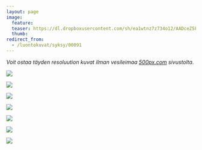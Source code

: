 ```yaml
---
layout: page
image:
  feature:
  teaser: https://dl.dropboxusercontent.com/sh/ea1wtnz7z734o12/AADceZ5FsMxgaG_njvQxVqNba/luontokuvat/syksy/3/DS42199-245px.jpg
  thumb:
redirect_from:
  - /luontokuvat/syksy/00091
---
```


*Voit ostaa täyden resoluution kuvat ilman vesileimaa [500px.com](https://500px.com/minimuutticom/galleries/landscapes-and-sunsets) sivustolta.*

[![](https://dl.dropboxusercontent.com/sh/ea1wtnz7z734o12/AAAouXgwg8pkwWPrRgb39v5aa/luontokuvat/syksy/3/DS42187-800px.jpg)](https://dl.dropboxusercontent.com/sh/ea1wtnz7z734o12/AADnplcPSELJml0oebQpfMbea/luontokuvat/syksy/3/DS42187.jpg)

[![](https://dl.dropboxusercontent.com/sh/ea1wtnz7z734o12/AACImd8kEv7k3_ZV0ZJgJJTZa/luontokuvat/syksy/3/DS42189-800px.jpg)](https://dl.dropboxusercontent.com/sh/ea1wtnz7z734o12/AABXIQcO-cVYnyV--6PXqIZFa/luontokuvat/syksy/3/DS42189.jpg)

[![](https://dl.dropboxusercontent.com/sh/ea1wtnz7z734o12/AAB7np2oeTzkIy1yFhMcBBBqa/luontokuvat/syksy/3/DS42190-800px.jpg)](https://dl.dropboxusercontent.com/sh/ea1wtnz7z734o12/AAAkMowTlC_mMNXZoVsFQztQa/luontokuvat/syksy/3/DS42190.jpg)

[![](https://dl.dropboxusercontent.com/sh/ea1wtnz7z734o12/AADPcCtWbFZSWK-bpVBaukTga/luontokuvat/syksy/3/DS42192-800px.jpg)](https://dl.dropboxusercontent.com/sh/ea1wtnz7z734o12/AABBUH7ZUQscKNc0zeJfZOmMa/luontokuvat/syksy/3/DS42192.jpg)

[![](https://dl.dropboxusercontent.com/sh/ea1wtnz7z734o12/AADGu1rncU_3VFGOLcujHsdwa/luontokuvat/syksy/3/DS42193-800px.jpg)](https://dl.dropboxusercontent.com/sh/ea1wtnz7z734o12/AACtw3biYehQ3BJpHuiHW60ha/luontokuvat/syksy/3/DS42193.jpg)

[![](https://dl.dropboxusercontent.com/sh/ea1wtnz7z734o12/AAAbyL0shqQPcat8cFAfOaYAa/luontokuvat/syksy/3/DS42194-800px.jpg)](https://dl.dropboxusercontent.com/sh/ea1wtnz7z734o12/AADhNhoE-WtUdSCoJSRajLmha/luontokuvat/syksy/3/DS42194.jpg)

[![](https://dl.dropboxusercontent.com/sh/ea1wtnz7z734o12/AAAZMuzsr1e8gK60SaEsA33Fa/luontokuvat/syksy/3/DS42199-800px.jpg)](https://dl.dropboxusercontent.com/sh/ea1wtnz7z734o12/AADyImp1OCH-tDQRSLrD6jnXa/luontokuvat/syksy/3/DS42199.jpg)
